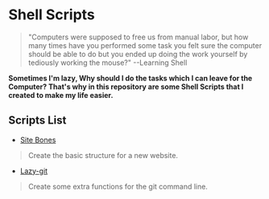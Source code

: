 # Shell Scripts

>"Computers were supposed to free us from manual labor, but how many times have you performed some task you felt sure the computer should be able to do but you ended up doing the work yourself by tediously working the mouse?" --Learning Shell

**Sometimes I'm lazy, Why should I do the tasks which I can leave for the Computer? That's why in this repository are some Shell Scripts that I created to make my life easier.**

## Scripts List
-  [Site Bones](website-bones)
> Create the basic structure for a new website.
-  [Lazy-git](lazygut)
> Create some extra functions for the git command line.